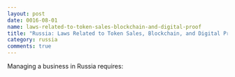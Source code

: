 ```yaml
---
layout: post
date: 0016-08-01
name: laws-related-to-token-sales-blockchain-and-digital-proof
title: "Russia: Laws Related to Token Sales, Blockchain, and Digital Proof"
category: russia
comments: true
---
```


Managing a business in Russia requires:
